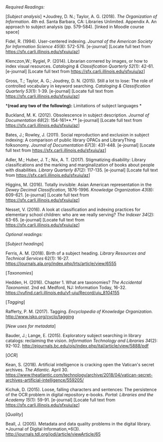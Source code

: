 *Required Readings:*

[_Subject analysis_]
*Joudrey, D. N.; Taylor, A. G. (2018). *The Organization of
Information.* 4th ed. Santa Barbara, CA: Libraries Unlimited. Appendix
A. An approach to subject analysis (pp. 579-584). \[linked in Moodle
course space\]

Fidel, R. (1994). User-centered indexing. *Journal of the American
Society for Information Science 45*(8): 572-576. \[e-journal\] \[Locate
full text from <https://sfx.carli.illinois.edu/sfxuiu/az>\]

Klenczon,W.; Rygiel, P. (2014). Librarian cornered by images, or how to
index visual resources. *Cataloging & Classification Quarterly 52*(1):
42-61. \[e-journal\] \[Locate full text from
<https://sfx.carli.illinois.edu/sfxuiu/az>\]

Gross, T.; Taylor, A. G.; Joudrey, D. N. (2015). Still a lot to lose:
The role of controlled vocabulary in keyword searching. *Cataloging &
Classification Quarterly 53*(1): 1-39. \[e-journal\] \[Locate full text
from <https://sfx.carli.illinois.edu/sfxuiu/az>\]

***(read any two of the following):** Limitations of subject languages *

Buckland, M. K. (2012). Obsolescence in subject description. *Journal of
Documentation 68*(2): 154-161**.** \[e-journal\] \[Locate full text from
<https://sfx.carli.illinois.edu/sfxuiu/az>\]

Bates, J.; Rowley, J. (2011). Social reproduction and exclusion in
subject indexing: A comparison of public library OPACs and LibraryThing
folksonomy. *Journal of Documentation 67*(3): 431-448. \[e-journal\]
\[Locate full text from <https://sfx.carli.illinois.edu/sfxuiu/az>\]

Adler, M.; Huber, J. T.; Nix, A. T. (2017). Stigmatizing disability:
Library classifications and the marking and marginalization of books
about people with disabilities. *Library Quarterly 87*(2): 117-135.
\[e-journal\] \[Locate full text from
<https://sfx.carli.illinois.edu/sfxuiu/az>\]

Higgins, M. (2016). Totally invisible: Asian American representation in
the *Dewey Decimal Classification,* 1876-1996. *Knowledge Organization
43*(8): 609-621. \[e-journal\] \[Locate full text from
<https://sfx.carli.illinois.edu/sfxuiu/az>\]

Nesset, V. (2016). A look at classification and indexing practices for
elementary school children: who are we really serving? *The Indexer
34*(2): 63-65. \[e-journal\] \[Locate full text from
<https://sfx.carli.illinois.edu/sfxuiu/az>\]

*Optional readings:*

[_Subject headings_]

Ferris, A. M. (2018). Birth of a subject heading. *Library Resources and
Technical Services* 62(1): 16-27.
<https://journals.ala.org/index.php/lrts/article/view/6555>

[_Taxonomies_]

Hedden, H. (2016). Chapter 1. What are taxonomies? *The
Accidental Taxonomist.* 2nd ed. Medford, NJ: Information Today, 16-32.
<https://vufind.carli.illinois.edu/vf-uiu/Record/uiu_8104155>

[_Tagging_]

Rafferty, P. M. (2017). Tagging. *Encyclopedia of Knowledge
Organization.* <http://www.isko.org/cyclo/tagging>

[_New uses for metadata_]

Bauder, J.; Lange, E. (2015). Exploratory subject searching
in library catalogs: reclaiming the vision. *Information Technology and
Libraries 34*(2): 92-102.
<http://ejournals.bc.edu/ojs/index.php/ital/article/view/5888/pdf>

[_OCR_]

Kean, S. (2018). Artificial intelligence is cracking open
the Vatican's secret archives. *The Atlantic.* April 30.
<https://www.theatlantic.com/technology/archive/2018/04/vatican-secret-archives-artificial-intelligence/559205/>

Kichuk, D. (2015). Loose, falling characters and sentences: The
persistence of the OCR problem in digital repository e-books. *Portal:
Libraries and the Academy 15*(1): 59-91. \[e-journal\] \[Locate full
text from <https://sfx.carli.illinois.edu/sfxuiu/az>\]

[_Quality_]

Beall, J. (2005). Metadata and data quality problems in the digital
library. *Journal of Digital Information,*6(3).
<http://journals.tdl.org/jodi/article/viewArticle/65>
